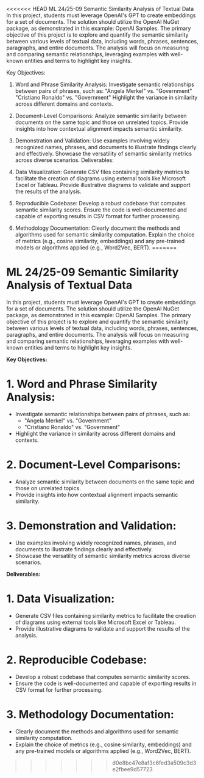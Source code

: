 <<<<<<< HEAD
ML 24/25-09 Semantic Similarity Analysis of Textual Data
In this project, students must leverage OpenAI's GPT to create embeddings for a set of documents. The solution should utilize the OpenAI NuGet package, as demonstrated in this example: OpenAI Samples. The primary objective of this project is to explore and quantify the semantic similarity between various levels of textual data, including words, phrases, sentences, paragraphs, and entire documents. The analysis will focus on measuring and comparing semantic relationships, leveraging examples with well-known entities and terms to highlight key insights.

Key Objectives:

1. Word and Phrase Similarity Analysis:
Investigate semantic relationships between pairs of phrases, such as:
"Angela Merkel" vs. "Government"
"Cristiano Ronaldo" vs. "Government"
Highlight the variance in similarity across different domains and contexts.
2. Document-Level Comparisons:
Analyze semantic similarity between documents on the same topic and those on unrelated topics.
Provide insights into how contextual alignment impacts semantic similarity.
3. Demonstration and Validation:
Use examples involving widely recognized names, phrases, and documents to illustrate findings clearly and effectively.
Showcase the versatility of semantic similarity metrics across diverse scenarios.
Deliverables:

1. Data Visualization:
Generate CSV files containing similarity metrics to facilitate the creation of diagrams using external tools like Microsoft Excel or Tableau.
Provide illustrative diagrams to validate and support the results of the analysis.
2. Reproducible Codebase:
Develop a robust codebase that computes semantic similarity scores.
Ensure the code is well-documented and capable of exporting results in CSV format for further processing.
3. Methodology Documentation:
Clearly document the methods and algorithms used for semantic similarity computation.
Explain the choice of metrics (e.g., cosine similarity, embeddings) and any pre-trained models or algorithms applied (e.g., Word2Vec, BERT).
=======
# ML 24/25-09 Semantic Similarity Analysis of Textual Data

In this project, students must leverage OpenAI's GPT to create embeddings for a set of documents. The solution should utilize the OpenAI NuGet package, as demonstrated in this example: OpenAI Samples.
The primary objective of this project is to explore and quantify the semantic similarity between various levels of textual data, including words, phrases, sentences, paragraphs, and entire documents. The analysis will focus on measuring and comparing semantic relationships, leveraging examples with well-known entities and terms to highlight key insights.

**Key Objectives:**

# 1. Word and Phrase Similarity Analysis:

 * Investigate semantic relationships between pairs of phrases, such as:
    * "Angela Merkel" vs. "Government"
    * "Cristiano Ronaldo" vs. "Government"
 * Highlight the variance in similarity across different domains and contexts.

# 2. Document-Level Comparisons:

 * Analyze semantic similarity between documents on the same topic and those on unrelated topics.
 * Provide insights into how contextual alignment impacts semantic similarity.

# 3. Demonstration and Validation:

 * Use examples involving widely recognized names, phrases, and documents to illustrate findings clearly and effectively.
 * Showcase the versatility of semantic similarity metrics across diverse scenarios.

**Deliverables:** 

# 1. Data Visualization:

 * Generate CSV files containing similarity metrics to facilitate the creation of diagrams using external tools like Microsoft Excel or Tableau.
 * Provide illustrative diagrams to validate and support the results of the analysis.

# 2. Reproducible Codebase:

 * Develop a robust codebase that computes semantic similarity scores.
 * Ensure the code is well-documented and capable of exporting results in CSV format for further processing.

# 3. Methodology Documentation:

 * Clearly document the methods and algorithms used for semantic similarity computation.
 * Explain the choice of metrics (e.g., cosine similarity, embeddings) and any pre-trained models or algorithms applied (e.g., Word2Vec, BERT).
>>>>>>> d0e8bc47e8af3c6fed3a509c3d3e2fbee9d57723
